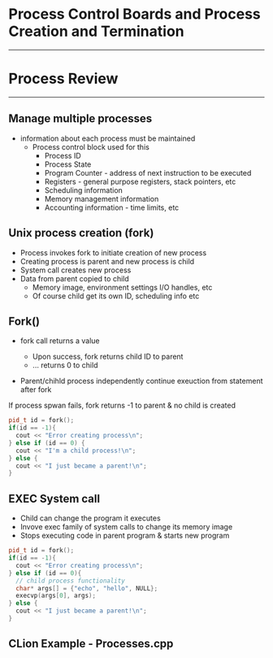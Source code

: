 # Process Control Boards and Process Creation and Termination
---

# Process Review
---

## Manage multiple processes
- information about each process must be maintained
  - Process control block used for this
    - Process ID
    - Process State
    - Program Counter - address of next instruction to be executed
    - Registers - general purpose registers, stack pointers, etc
    - Scheduling information
    - Memory management information
    - Accounting information - time limits, etc 

## Unix process creation (fork)
- Process invokes fork to initiate creation of new process
- Creating process is parent and new process is child
- System call creates new process
- Data from parent copied to child
  - Memory image, environment settings I/O handles, etc
  - Of course child get its own ID, scheduling info etc


## Fork()
- fork call returns a value
  - Upon success, fork returns child ID to parent
  - ... returns 0 to child

- Parent/chihld process independently continue exeuction from statement after fork

If process spwan fails, fork returns -1 to parent & no child is created

```c++
pid_t id = fork();
if(id == -1){
  cout << "Error creating process\n";
} else if (id == 0) {
  cout << "I'm a child process!\n";
} else {
  cout << "I just became a parent!\n";
}
```

## EXEC System call
- Child can change the program it executes
- Invove exec family of system calls to change its memory image
- Stops executing code in parent program & starts new program

```c++
pid_t id = fork();
if(id == -1){
  cout << "Error creating process\n";
} else if (id == 0){
  // child process functionality
  char* args[] = {"echo", "hello", NULL};
  execvp(args[0], args);
} else {
  cout << "I just became a parent!\n";
}
```

## CLion Example - Processes.cpp
